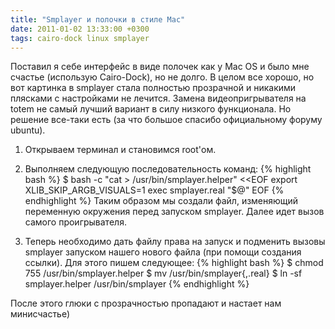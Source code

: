 ```yaml
---
title: "Smplayer и полочки в стиле Mac"
date: 2011-01-02 13:33:00 +0300
tags: cairo-dock linux smplayer
---
```

Поставил я себе интерфейс в виде полочек как у Mac OS и было мне счастье (использую Cairo-Dock), но не долго. В целом все хорошо, но вот картинка в smplayer стала полностью прозрачной и никакими плясками с настройками не лечится. Замена видеопригрывателя на totem не самый лучший вариант в силу низкого функционала. Но решение все-таки есть (за что большое спасибо официальному форуму ubuntu).

1. Открываем терминал и становимся root'ом.
2. Выполняем следующую последовательность команд:
{% highlight bash %}
$ bash -c "cat > /usr/bin/smplayer.helper" <<EOF
export XLIB_SKIP_ARGB_VISUALS=1
exec smplayer.real "\$@"
EOF
{% endhighlight %}
Таким образом мы создали файл, изменяющий переменную окружения перед запуском smplayer. Далее идет вызов самого проигрывателя.

3. Теперь необходимо дать файлу права на запуск и подменить вызовы smplayer запуском нашего нового файла (при помощи создания ссылки). Для этого пишем следующее:
{% highlight bash %}
$ chmod 755 /usr/bin/smplayer.helper
$ mv /usr/bin/smplayer{,.real}
$ ln -sf smplayer.helper /usr/bin/smplayer
{% endhighlight %}

После этого глюки с прозрачностью пропадают и настает нам минисчастье)